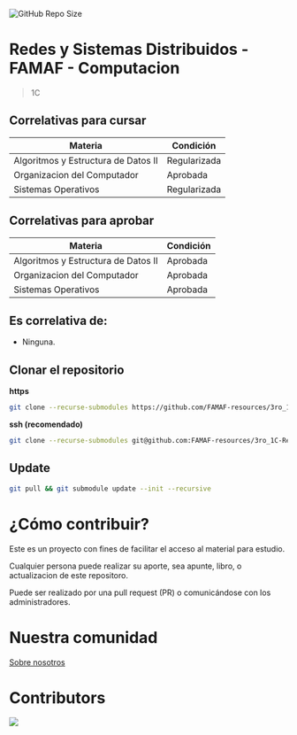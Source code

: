 ![GitHub Repo Size](https://img.shields.io/github/repo-size/FAMAF-resources/3ro_1C-Redes_y_Sistemas_Distribuidos-FAMAF)

# Redes y Sistemas Distribuidos - FAMAF - Computacion

> 1C

## Correlativas para **cursar**

| Materia               | Condición    |
| --------------------- | ------------ |
| Algoritmos y Estructura de Datos II | Regularizada |
| Organizacion del Computador   | Aprobada     |
| Sistemas Operativos | Regularizada |

## Correlativas para **aprobar**

| Materia               | Condición    |
| --------------------- | ------------ |
| Algoritmos y Estructura de Datos II | Aprobada     |
| Organizacion del Computador   | Aprobada     |
| Sistemas Operativos | Aprobada |

## Es correlativa de:

- Ninguna.

## Clonar el repositorio

**https**

```bash
git clone --recurse-submodules https://github.com/FAMAF-resources/3ro_1C-Redes_y_Sistemas_Distribuidos-FAMAF.git
```

**ssh (recomendado)**

```bash
git clone --recurse-submodules git@github.com:FAMAF-resources/3ro_1C-Redes_y_Sistemas_Distribuidos-FAMAF.git
```

## Update

```bash
git pull && git submodule update --init --recursive
```

# ¿Cómo contribuir?

Este es un proyecto con fines de facilitar el acceso al material para estudio.

Cualquier persona puede realizar su aporte, sea apunte, libro, o actualizacion de este repositoro.

Puede ser realizado por una pull request (PR) o comunicándose con los administradores.

# Nuestra comunidad

[Sobre nosotros](https://github.com/FAMAF-resources/.github/tree/main/profile/README.md)

# Contributors
<a href="https://github.com/FAMAF-resources/3ro_1C-Redes_y_Sistemas_Distribuidos-FAMAF/graphs/contributors">
  <img src="https://contrib.rocks/image?repo=FAMAF-resources/3ro_1C-Redes_y_Sistemas_Distribuidos-FAMAF"/>
</a>
